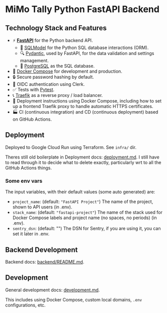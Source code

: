 # MiMo Tally Python FastAPI Backend

## Technology Stack and Features

- ⚡ [**FastAPI**](https://fastapi.tiangolo.com) for the Python backend API.
  - 🧰 [SQLModel](https://sqlmodel.tiangolo.com) for the Python SQL database interactions (ORM).
  - 🔍 [Pydantic](https://docs.pydantic.dev), used by FastAPI, for the data validation and settings management.
  - 💾 [PostgreSQL](https://www.postgresql.org) as the SQL database.
- 🐋 [Docker Compose](https://www.docker.com) for development and production.
- 🔒 Secure password hashing by default.
- 🔑 OIDC authentication using Clerk.
- ✅ Tests with [Pytest](https://pytest.org).
- 📞 [Traefik](https://traefik.io) as a reverse proxy / load balancer.
- 🚢 Deployment instructions using Docker Compose, including how to set up a frontend Traefik proxy to handle automatic HTTPS certificates.
- 🏭 CI (continuous integration) and CD (continuous deployment) based on GitHub Actions.

## Deployment

Deployed to Google Cloud Run using Terraform. See `infra/` dir.

Theres still old boilerplate in Deployment docs: [deployment.md](./deployment.md). I still have to read through it to decide what to delete exactly, particularly wrt to all the GitHub Actions things.

### Some env vars

The input variables, with their default values (some auto generated) are:

- `project_name`: (default: `"FastAPI Project"`) The name of the project, shown to API users (in .env).
- `stack_name`: (default: `"fastapi-project"`) The name of the stack used for Docker Compose labels and project name (no spaces, no periods) (in .env).
- `sentry_dsn`: (default: "") The DSN for Sentry, if you are using it, you can set it later in .env.

## Backend Development

Backend docs: [backend/README.md](./backend/README.md).

## Development

General development docs: [development.md](./development.md).

This includes using Docker Compose, custom local domains, `.env` configurations, etc.
